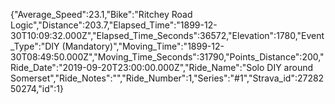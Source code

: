 {"Average_Speed":23.1,"Bike":"Ritchey Road Logic","Distance":203.7,"Elapsed_Time":"1899-12-30T10:09:32.000Z","Elapsed_Time_Seconds":36572,"Elevation":1780,"Event_Type":"DIY (Mandatory)","Moving_Time":"1899-12-30T08:49:50.000Z","Moving_Time_Seconds":31790,"Points_Distance":200,"Ride_Date":"2019-09-20T23:00:00.000Z","Ride_Name":"Solo DIY around Somerset","Ride_Notes":"","Ride_Number":1,"Series":"#1","Strava_id":2728250274,"id":1}